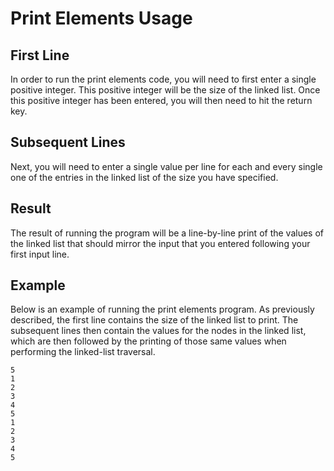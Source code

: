 # Print Elements Usage

## First Line
In order to run the print elements code, you will need to first
enter a single positive integer. This positive integer will be the
size of the linked list. Once this positive integer has been entered,
you will then need to hit the return key.

## Subsequent Lines
Next, you will need to enter a single value per line for each and
every single one of the entries in the linked list of the size you
have specified.

## Result
The result of running the program will be a line-by-line print of
the values of the linked list that should mirror the input that you
entered following your first input line.

## Example
Below is an example of running the print elements program. As
previously described, the first line contains the size of the linked
list to print. The subsequent lines then contain the values for the
nodes in the linked list, which are then followed by the printing of
those same values when performing the linked-list traversal.

```
5
1
2
3
4
5
1
2
3
4
5
```
